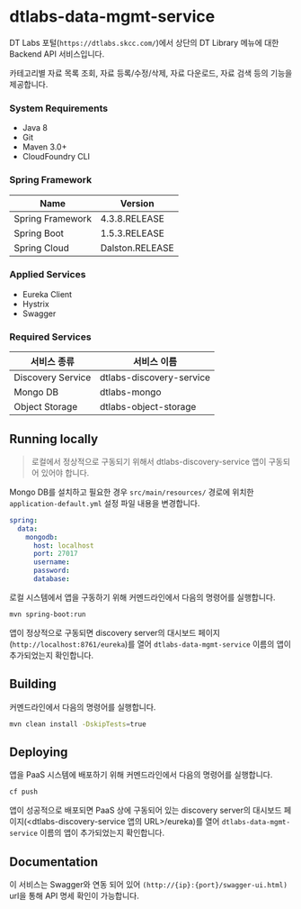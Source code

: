 # dtlabs-data-mgmt-service

DT Labs 포털(`https://dtlabs.skcc.com/`)에서 상단의 DT Library 메뉴에 대한 Backend API 서비스입니다.

카테고리별 자료 목록 조회, 자료 등록/수정/삭제, 자료 다운로드, 자료 검색 등의 기능을 제공합니다.

### System Requirements

- Java 8
- Git
- Maven 3.0+
- CloudFoundry CLI


### Spring Framework

| Name             | Version         |
| ---------------- | --------------- |
| Spring Framework | 4.3.8.RELEASE   |
| Spring Boot      | 1.5.3.RELEASE   |
| Spring Cloud     | Dalston.RELEASE |


### Applied Services

- Eureka Client
- Hystrix
- Swagger

### Required Services

| 서비스 종류                                                 | 서비스 이름                                                 |
| --------------------------- | --------------------------- |
| Discovery Service           | dtlabs-discovery-service    |
| Mongo DB                    | dtlabs-mongo    |
| Object Storage              | dtlabs-object-storage    |


## Running locally

> 로컬에서 정상적으로 구동되기 위해서 dtlabs-discovery-service 앱이 구동되어 있어야 합니다.

Mongo DB를 설치하고 필요한 경우 `src/main/resources/` 경로에 위치한 `application-default.yml` 설정 파일 내용을 변경합니다.
```yml
spring:
  data:
    mongodb:
      host: localhost
      port: 27017
      username: 
      password: 
      database: 
```

로컬 시스템에서 앱을 구동하기 위해 커멘드라인에서 다음의 명령어를 실행합니다.
```sh
mvn spring-boot:run
```

앱이 정상적으로 구동되면 discovery server의 대시보드 페이지(`http://localhost:8761/eureka`)를 열어 `dtlabs-data-mgmt-service` 이름의 앱이 추가되었는지 확인합니다.


## Building

커멘드라인에서 다음의 명령어를 실행합니다.
```sh
mvn clean install -DskipTests=true
```

## Deploying

앱을 PaaS 시스템에 배포하기 위해 커멘드라인에서 다음의 명령어를 실행합니다.
```sh
cf push
```

앱이 성공적으로 배포되면 PaaS 상에 구동되어 있는 discovery server의 대시보드 페이지(<dtlabs-discovery-service 앱의 URL>/eureka)를 열어 `dtlabs-data-mgmt-service` 이름의 앱이 추가되었는지 확인합니다.

## Documentation

 이 서비스는 Swagger와 연동 되어 있어 `(http://{ip}:{port}/swagger-ui.html)` url을 통해 API 명세 확인이 가능합니다.
 
